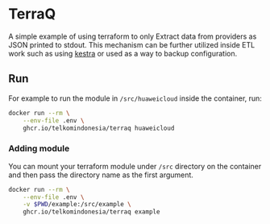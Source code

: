 # TerraQ

A simple example of using terraform to only Extract data from providers as JSON printed to stdout. This mechanism can be further utilized inside ETL work such as using [kestra](https://kestra.io/plugins/plugin-terraform/tasks/cli/io.kestra.plugin.terraform.cli.terraformcli) or used as a way to backup configuration.

## Run

For example to run the module in `/src/huaweicloud` inside the container, run:

```bash
docker run --rm \
    --env-file .env \
    ghcr.io/telkomindonesia/terraq huaweicloud
```

### Adding module

You can mount your terraform module under `/src` directory on the container and then pass the directory name as the first argument.

```bash
docker run --rm \
    --env-file .env \
    -v $PWD/example:/src/example \
    ghcr.io/telkomindonesia/terraq example
```

